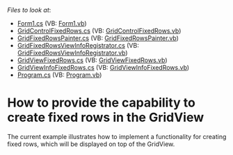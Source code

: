 <!-- default file list -->
*Files to look at*:

* [Form1.cs](./CS/GridViewFixedRows/Form1.cs) (VB: [Form1.vb](./VB/GridViewFixedRows/Form1.vb))
* [GridControlFixedRows.cs](./CS/GridViewFixedRows/GridControlFixedRows.cs) (VB: [GridControlFixedRows.vb](./VB/GridViewFixedRows/GridControlFixedRows.vb))
* [GridFixedRowsPainter.cs](./CS/GridViewFixedRows/GridFixedRowsPainter.cs) (VB: [GridFixedRowsPainter.vb](./VB/GridViewFixedRows/GridFixedRowsPainter.vb))
* [GridFixedRowsViewInfoRegistrator.cs](./CS/GridViewFixedRows/GridFixedRowsViewInfoRegistrator.cs) (VB: [GridFixedRowsViewInfoRegistrator.vb](./VB/GridViewFixedRows/GridFixedRowsViewInfoRegistrator.vb))
* [GridViewFixedRows.cs](./CS/GridViewFixedRows/GridViewFixedRows.cs) (VB: [GridViewFixedRows.vb](./VB/GridViewFixedRows/GridViewFixedRows.vb))
* [GridViewInfoFixedRows.cs](./CS/GridViewFixedRows/GridViewInfoFixedRows.cs) (VB: [GridViewInfoFixedRows.vb](./VB/GridViewFixedRows/GridViewInfoFixedRows.vb))
* [Program.cs](./CS/GridViewFixedRows/Program.cs) (VB: [Program.vb](./VB/GridViewFixedRows/Program.vb))
<!-- default file list end -->
# How to provide the capability to create fixed rows in the GridView


<p>The current example illustrates how to implement a functionality for creating fixed rows, which will be displayed on top of the GridView.</p>

<br/>


